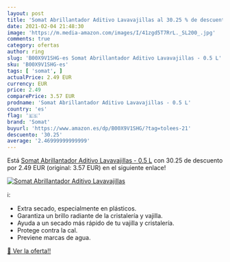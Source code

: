 ```yaml
---
layout: post
title: 'Somat Abrillantador Aditivo Lavavajillas al 30.25 % de descuento'
date: 2021-02-04 21:48:30
image: 'https://m.media-amazon.com/images/I/41zgd5T7RrL._SL200_.jpg'
comments: true
category: ofertas
author: ring
slug: 'B00X9V1SHG-es Somat Abrillantador Aditivo Lavavajillas - 0.5 L'
sku: 'B00X9V1SHG-es'
tags: [ 'somat', ]
actualPrice: 2.49 EUR
currency: EUR
price: 2.49
comparePrice: 3.57 EUR
prodname: 'Somat Abrillantador Aditivo Lavavajillas - 0.5 L'
country: 'es'
flag: '🇪🇸'
brand: 'Somat'
buyurl: 'https://www.amazon.es/dp/B00X9V1SHG/?tag=tolees-21'
descuento: '30.25'
average: '2.46999999999999'
---
```


Está [Somat Abrillantador Aditivo Lavavajillas - 0.5 L](https://www.amazon.es/dp/B00X9V1SHG/?tag=tolees-21) con 30.25 de descuento por 2.49 EUR (original: 3.57 EUR) en el siguiente enlace!

[![Somat Abrillantador Aditivo Lavavajillas](https://m.media-amazon.com/images/I/41zgd5T7RrL._SL200_.jpg)](https://www.amazon.es/dp/B00X9V1SHG/?tag=tolees-21)

ℹ️:

- Extra secado, especialmente en plásticos.
- Garantiza un brillo radiante de la cristalería y vajilla.
- Ayuda a un secado más rápido de tu vajilla y cristalería.
- Protege contra la cal.
- Previene marcas de agua.

[🛒 Ver la oferta!!](https://www.amazon.es/dp/B00X9V1SHG/?tag=tolees-21)
